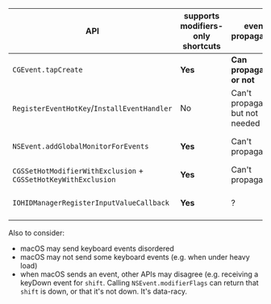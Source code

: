 | API | supports modifiers-only shortcuts | event propagation | works through Secure Input | can work from background thread | Requires Input Monitoring permission |
|---|---|---|---|---|---|
| `CGEvent.tapCreate` | **Yes** | **Can propagate or not** | No (modifiers work) | **Yes** | **No** |
| `RegisterEventHotKey`/`InstallEventHandler` | No | Can't propagate; but not needed | **Yes** | No | **No** |
| `NSEvent.addGlobalMonitorForEvents ` | **Yes** | Can't propagate | No (modifiers work) | No | **No** |
| `CGSSetHotModifierWithExclusion` + `CGSSetHotKeyWithExclusion` | **Yes** | Can't propagate | **Yes** | No | **No** |
| `IOHIDManagerRegisterInputValueCallback` | **Yes** | ? | No (modifiers work) | **Yes** | Yes |

Also to consider:

* macOS may send keyboard events disordered
* macOS may not send some keyboard events (e.g. when under heavy load)
* when macOS sends an event, other APIs may disagree (e.g. receiving a keyDown event for `shift`. Calling `NSEvent.modifierFlags` can return that `shift` is down, or that it's not down. It's data-racy.
